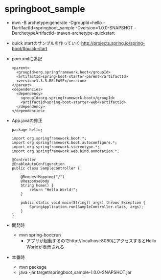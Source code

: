 # springboot_sample

* mvn -B archetype:generate -DgroupId=hello -DartifactId=springboot_sample -Dversion=1.0.0-SNAPSHOT -DarchetypeArtifactId=maven-archetype-quickstart
* quick startのサンプルを作っていく
http://projects.spring.io/spring-boot/#quick-start
* pom.xmlに追記

    ```
    <parent>
      <groupId>org.springframework.boot</groupId>
      <artifactId>spring-boot-starter-parent</artifactId>
      <version>1.3.5.RELEASE</version>
    </parent>
    <dependencies>
      <dependency>
        <groupId>org.springframework.boot</groupId>
        <artifactId>spring-boot-starter-web</artifactId>
      </dependency>
    </dependencies>
    ```

* App.javaの修正

    ```
    package hello;

    import org.springframework.boot.*;
    import org.springframework.boot.autoconfigure.*;
    import org.springframework.stereotype.*;
    import org.springframework.web.bind.annotation.*;
    
    @Controller
    @EnableAutoConfiguration
    public class SampleController {
    
        @RequestMapping("/")
        @ResponseBody
        String home() {
            return "Hello World!";
        }
    
        public static void main(String[] args) throws Exception {
            SpringApplication.run(SampleController.class, args);
        }
    }
    ```
* 開発時
  * mvn spring-boot:run
    * アプリが起動するのでhttp://localhost:8080にアクセスするとHello Worldが表示される

* 本番時
  * mvn package
  * java -jar target/springboot_sample-1.0.0-SNAPSHOT.jar